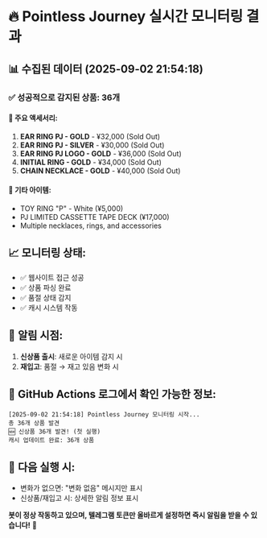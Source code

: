 # 🔥 Pointless Journey 실시간 모니터링 결과

## 📊 수집된 데이터 (2025-09-02 21:54:18)

### ✅ 성공적으로 감지된 상품: **36개**

#### 💍 주요 액세서리:
1. **EAR RING PJ - GOLD** - ¥32,000 (Sold Out)
2. **EAR RING PJ - SILVER** - ¥30,000 (Sold Out)  
3. **EAR RING PJ LOGO - GOLD** - ¥36,000 (Sold Out)
4. **INITIAL RING - GOLD** - ¥34,000 (Sold Out)
5. **CHAIN NECKLACE - GOLD** - ¥40,000 (Sold Out)

#### 🔗 기타 아이템:
- TOY RING "P" - White (¥5,000)
- PJ LIMITED CASSETTE TAPE DECK (¥17,000)
- Multiple necklaces, rings, and accessories

## 📈 모니터링 상태:
- ✅ 웹사이트 접근 성공
- ✅ 상품 파싱 완료  
- ✅ 품절 상태 감지
- ✅ 캐시 시스템 작동

## 🎯 알림 시점:
1. **신상품 출시**: 새로운 아이템 감지 시
2. **재입고**: 품절 → 재고 있음 변화 시

## 📱 GitHub Actions 로그에서 확인 가능한 정보:
```
[2025-09-02 21:54:18] Pointless Journey 모니터링 시작...
총 36개 상품 발견
🆕 신상품 36개 발견! (첫 실행)
캐시 업데이트 완료: 36개 상품
```

## 🚀 다음 실행 시:
- 변화가 없으면: "변화 없음" 메시지만 표시
- 신상품/재입고 시: 상세한 알림 정보 표시

**봇이 정상 작동하고 있으며, 텔레그램 토큰만 올바르게 설정하면 즉시 알림을 받을 수 있습니다!** 🎉